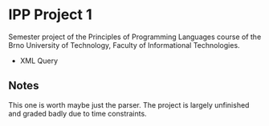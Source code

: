 # IPP Project 1

Semester project of the Principles of Programming Languages course of the Brno University of Technology, Faculty of Informational Technologies.

- XML Query

## Notes

This one is worth maybe just the parser. The project is largely unfinished and graded badly due to time constraints.